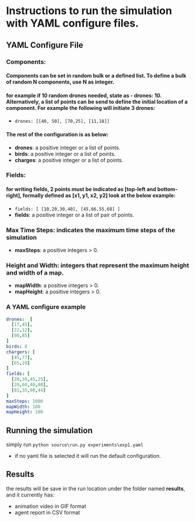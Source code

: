 # Instructions to run the simulation with YAML configure files.
## YAML Configure File


### __Components__:
#### Components can be set in random bulk or a defined list. To define a bulk of random N components, use N as integer.
#### for example if 10 random drones needed, state as - drones: 10. Alternatively, a list of points can be send to define the initial location of a component. For example the following will initiate 3 drones:
* `drones: [[40, 50], [70,25], [11,18]]`

#### The rest of the configuration is as below:
* __drones__: a positive integer or a list of points.
* __birds__: a positive integer or a list of points.
* __charges__: a positive integer or a list of points.

### __Fields__:
#### for writing fields, 2 points must be indicated as [top-left and bottom-right], formally defined as [x1, y1, x2, y2] look at the below example:
* `fields: [ [10,20,30,40], [45,66,55,68] ]`
* __fields__:  a positive integer or a list of pair of points.

### __Max Time Steps__: indicates the maximum time steps of the simulation
* __maxSteps__: a positive integers > 0.

### __Height and Width__: integers that represent the maximum height and width of a map.
* __mapWidth__: a positive integers > 0.
* __mapHeight__: a positive integers > 0.

### A YAML configure example
```yaml
drones:  [ 
  [17,45],
  [22,12],
  [90,85]
]
birds: 8
chargers: [
  [45,77],
  [65,19]
]
fields: [
  [20,10,45,25],
  [20,60,40,80],
  [81,35,90,44]
]
maxSteps: 1000
mapWidth: 100
mapHeight: 100
```
## Running the simulation
simply run `python source\run.py experiments\exp1.yaml`
* if no yaml file is selected it will run the default configuration.


## Results
the results will be save in the run location under the folder named __results__, and it currently has:
* animation video in GIF format
* agent report in CSV format
